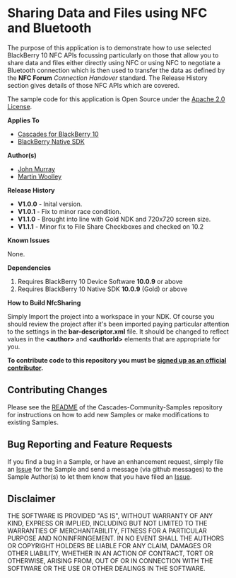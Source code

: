 # Sharing Data and Files using NFC and Bluetooth

The purpose of this application is to demonstrate how to use selected 
BlackBerry 10 NFC APIs focussing particularly on those that allow you to share data and files either directly using NFC or using NFC to negotiate a Bluetooth connection which is then used to transfer the data as defined by the **NFC Forum** *Connection Handover* standard. The Release History section gives details of those NFC APIs which are covered.

The sample code for this application is Open Source under 
the [Apache 2.0 License](http://www.apache.org/licenses/LICENSE-2.0.html).

**Applies To**

* [Cascades for BlackBerry 10](https://developer.blackberry.com/cascades/)
* [BlackBerry Native SDK](http://developer.blackberry.com/native/)

**Author(s)** 

* [John Murray](https://github.com/jcmurray)
* [Martin Woolley](https://github.com/mdwoolley)


**Release History**

* **V1.0.0** - Inital version.
* **V1.0.1** - Fix to minor race condition.
* **V1.1.0** - Brought into line with Gold NDK and 720x720 screen size.
* **V1.1.1** - Minor fix to File Share Checkboxes and checked on 10.2

**Known Issues**

None.

**Dependencies**

1. Requires BlackBerry 10 Device Software **10.0.9** or above
1. Requires BlackBerry 10 Native SDK **10.0.9** (Gold) or above

**How to Build NfcSharing**

Simply Import the project into a workspace in your NDK. Of course you should review the project after it's been imported paying particular attention to the settings in the **bar-descriptor.xml** file. It should be changed to reflect values in the **&lt;author&gt;** and **&lt;authorId&gt;** elements that are appropriate for you.
 
**To contribute code to this repository you must be [signed up as an 
official contributor](http://blackberry.github.com/howToContribute.html).**

## Contributing Changes

Please see the [README](https://github.com/blackberry/Cascades-Community-Samples/blob/master/README.md) 
of the Cascades-Community-Samples repository for instructions on how to add new Samples or 
make modifications to existing Samples.


## Bug Reporting and Feature Requests

If you find a bug in a Sample, or have an enhancement request, simply file 
an [Issue](https://github.com/blackberry/Cascades-Community-Samples/issues) for 
the Sample and send a message (via github messages) to the Sample Author(s) to let 
them know that you have filed an [Issue](https://github.com/blackberry/Cascades-Community-Samples/issues).


## Disclaimer

THE SOFTWARE IS PROVIDED "AS IS", WITHOUT WARRANTY OF ANY KIND, EXPRESS OR IMPLIED, INCLUDING 
BUT NOT LIMITED TO THE WARRANTIES OF MERCHANTABILITY, FITNESS FOR A PARTICULAR PURPOSE 
AND NONINFRINGEMENT. IN NO EVENT SHALL THE AUTHORS OR COPYRIGHT HOLDERS BE LIABLE FOR 
ANY CLAIM, DAMAGES OR OTHER LIABILITY, WHETHER IN AN ACTION OF CONTRACT, TORT OR 
OTHERWISE, ARISING FROM, OUT OF OR IN CONNECTION WITH THE SOFTWARE OR THE USE OR 
OTHER DEALINGS IN THE SOFTWARE.